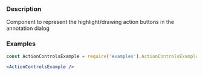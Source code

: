 ### Description
Component to represent the highlight/drawing action buttons in the annotation dialog

### Examples
```jsx
const ActionControlsExample = require('examples').ActionControlsExample;

<ActionControlsExample />
```
